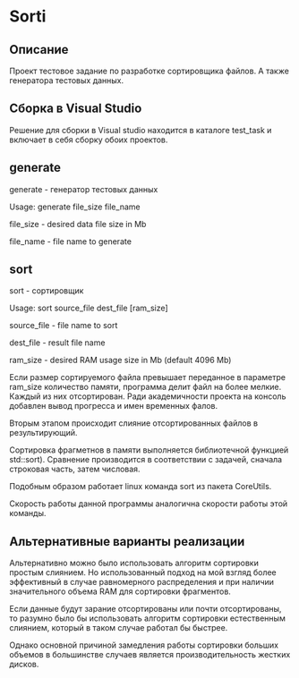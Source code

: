 # Sorti

## Описание
Проект тестовое задание по разработке сортировщика файлов.
А также генератора тестовых данных.

## Сборка в Visual Studio
Решение для сборки в Visual studio находится в каталоге test_task и включает в себя сборку
обоих проектов.

## generate
generate - генератор тестовых данных

Usage: generate file_size file_name

  file_size - desired data file size in Mb

  file_name - file name to generate


## sort
sort - сортировщик

Usage: sort source_file dest_file [ram_size]

  source_file - file name to sort

  dest_file   - result file name

  ram_size - desired RAM usage size in Mb (default 4096 Mb)

Если размер сортируемого файла превышает переданное в параметре ram_size количество
памяти, программа делит файл на более мелкие. Каждый из них отсортирован. Ради
академичности проекта на консоль добавлен вывод прогресса и имен временных фалов.

Вторым этапом происходит слияние отсортированных файлов в результирующий.

Сортировка фрагметнов в памяти выполняется библиотечной функцией std::sort).
Сравнение производится в соответствии с задачей, сначала строковая часть,
затем числовая.

Подобным образом работает linux команда sort из пакета CoreUtils.

Скорость работы данной программы аналогична скорости работы этой команды.

## Альтернативные варианты реализации

Альтернативно можно было использовать алгоритм сортировки простым слиянием. Но
использованный подход на мой взгляд более эффективный в случае равномерного распределения
и при наличии значительного объема RAM для сортировки фрагментов.

Если данные будут зарание отсортированы или почти отсортированы, то разумно было бы
использовать алгоритм сортировки естественным слиянием, который в таком случае работал бы
быстрее.

Однако основной причиной замедления работы сортировки больших объемов в большинстве
случаев является производительность жестких дисков.
